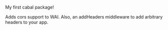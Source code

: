 My first cabal package!

Adds cors support to WAI. Also, an addHeaders middleware to add arbitrary headers to your app. 
